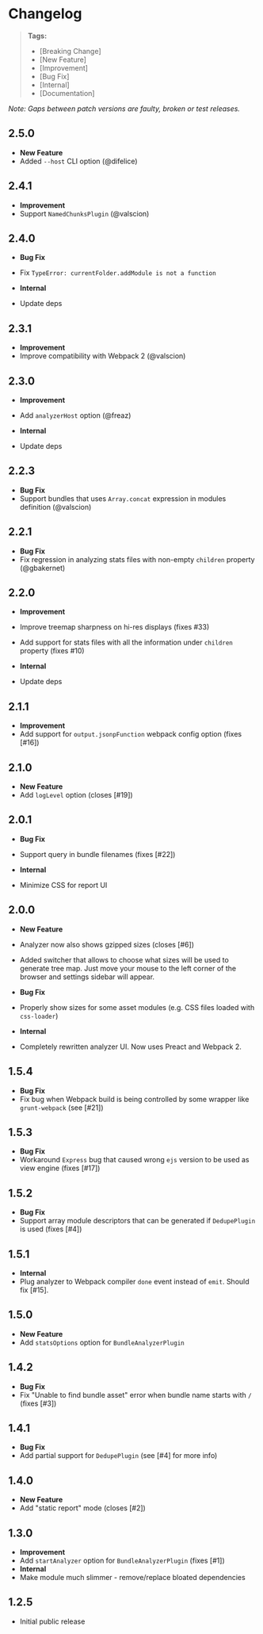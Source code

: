 # Changelog

> **Tags:**
> - [Breaking Change]
> - [New Feature]
> - [Improvement]
> - [Bug Fix]
> - [Internal]
> - [Documentation]

_Note: Gaps between patch versions are faulty, broken or test releases._

## 2.5.0
 * **New Feature**
  * Added `--host` CLI option (@difelice)

## 2.4.1
 * **Improvement**
  * Support `NamedChunksPlugin` (@valscion)

## 2.4.0
 * **Bug Fix**
  * Fix `TypeError: currentFolder.addModule is not a function`
  
 * **Internal**
  * Update deps

## 2.3.1
 * **Improvement**
  * Improve compatibility with Webpack 2 (@valscion)

## 2.3.0
 * **Improvement**
  * Add `analyzerHost` option (@freaz)
  
 * **Internal**
  * Update deps

## 2.2.3
 * **Bug Fix**
  * Support bundles that uses `Array.concat` expression in modules definition (@valscion)

## 2.2.1
 * **Bug Fix**
  * Fix regression in analyzing stats files with non-empty `children` property (@gbakernet)

## 2.2.0
 * **Improvement**
  * Improve treemap sharpness on hi-res displays (fixes #33)
  * Add support for stats files with all the information under `children` property (fixes #10)

 * **Internal**
  * Update deps

## 2.1.1
 * **Improvement**
  * Add support for `output.jsonpFunction` webpack config option (fixes [#16])

## 2.1.0
 * **New Feature**
  * Add `logLevel` option (closes [#19])

## 2.0.1
 * **Bug Fix**
  * Support query in bundle filenames (fixes [#22])

 * **Internal**
  * Minimize CSS for report UI

## 2.0.0
 * **New Feature**
  * Analyzer now also shows gzipped sizes (closes [#6])
  * Added switcher that allows to choose what sizes will be used to generate tree map.
  Just move your mouse to the left corner of the browser and settings sidebar will appear.

 * **Bug Fix**
  * Properly show sizes for some asset modules (e.g. CSS files loaded with `css-loader`)

 * **Internal**
  * Completely rewritten analyzer UI. Now uses Preact and Webpack 2.

## 1.5.4

 * **Bug Fix**
  * Fix bug when Webpack build is being controlled by some wrapper like `grunt-webpack` (see [#21])

## 1.5.3

 * **Bug Fix**
  * Workaround `Express` bug that caused wrong `ejs` version to be used as view engine (fixes [#17])

## 1.5.2
 
 * **Bug Fix**
  * Support array module descriptors that can be generated if `DedupePlugin` is used (fixes [#4])

## 1.5.1
 
 * **Internal**
  * Plug analyzer to Webpack compiler `done` event instead of `emit`. Should fix [#15].

## 1.5.0
 
 * **New Feature**
  * Add `statsOptions` option for `BundleAnalyzerPlugin`

## 1.4.2
 
 * **Bug Fix**
  * Fix "Unable to find bundle asset" error when bundle name starts with `/` (fixes [#3])

## 1.4.1
 
 * **Bug Fix**
  * Add partial support for `DedupePlugin` (see [#4] for more info)

## 1.4.0
 
 * **New Feature**
  * Add "static report" mode (closes [#2])

## 1.3.0
 
 * **Improvement**
  * Add `startAnalyzer` option for `BundleAnalyzerPlugin` (fixes [#1])
 * **Internal**
  * Make module much slimmer - remove/replace bloated dependencies

## 1.2.5

 * Initial public release
